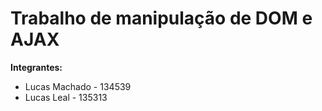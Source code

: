 # Trabalho de manipulação de DOM e AJAX

**Integrantes:**

- Lucas Machado - 134539
- Lucas Leal - 135313
